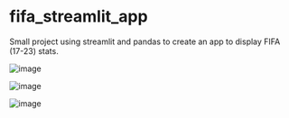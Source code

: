 # fifa_streamlit_app
Small project using streamlit and pandas to create an app to display FIFA (17-23) stats.

![image](https://github.com/nicholasloureiro/fifa_streamlit_app/assets/105894972/355670c4-49ba-4d69-860d-e7d72739a92a)





![image](https://github.com/nicholasloureiro/fifa_streamlit_app/assets/105894972/18e47174-f0ef-4a8a-89c1-b22f44010983)







![image](https://github.com/nicholasloureiro/fifa_streamlit_app/assets/105894972/64f56368-2485-4a13-acc9-fd7a3c847ba3)
